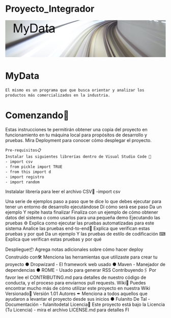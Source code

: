 # Proyecto_Integrador
![imagen](/img/MyData.jpg)
# MyData
```
El mismo es un programa que que busca orientar y analizar los productos más comercializados en la industria.

```
# Comenzando🚀
Estas instrucciones te permitirán obtener una copia del proyecto en funcionamiento
en tu máquina local para propósitos de desarrollo y pruebas.
Mira Deployment para conocer cómo desplegar el proyecto.
```
Pre-requisitos📋
Instalar las siguientes librerías dentro de Visual Studio Code 🔧
- import csv
- from pickle import TRUE
- from this import d
- import registro
- import random
```
Instalalar librería para leer el archivo CSV🔧
-import csv

Una serie de ejemplos paso a paso que te dice lo que debes ejecutar para tener un
entorno de desarrollo ejecutándose
Dí cómo será ese paso
Da un ejemplo
Y repite
hasta finalizar
Finaliza con un ejemplo de cómo obtener datos del sistema o como usarlos para
una pequeña demo
Ejecutando las pruebas ⚙
Explica como ejecutar las pruebas automatizadas para este sistema
Analice las pruebas end-to-end🔩
Explica que verifican estas pruebas y por qué
Da un ejemplo
Y las pruebas de estilo de codificación ⌨
Explica que verifican estas pruebas y por qué

Despliegue📦
Agrega notas adicionales sobre cómo hacer deploy
Construido con🛠
Menciona las herramientas que utilizaste para crear tu proyecto
● Dropwizard - El framework web usado
● Maven - Manejador de dependencias
● ROME - Usado para generar RSS
Contribuyendo🖇
Por favor lee el CONTRIBUTING.md para detalles de nuestro código de conducta, y
el proceso para enviarnos pull requests.
Wiki📖
Puedes encontrar mucho más de cómo utilizar este proyecto en nuestra Wiki
Versionado📌
Versión 1.01
Autores ✒
Menciona a todos aquellos que ayudaron a levantar el proyecto desde sus inicios
● Fulanito De Tal - Documentación - fulanitodetal
Licencia📄
Este proyecto está bajo la Licencia (Tu Licencia) - mira el archivo LICENSE.md para
detalles
FI
```
